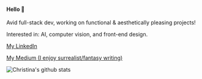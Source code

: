 #### Hello 🌿

Avid full-stack dev, working on functional & aesthetically pleasing projects!

Interested in: AI, computer vision, and front-end design.

[My LinkedIn](https://www.linkedin.com/in/christinahuangj/)

[My Medium (I enjoy surrealist/fantasy writing)](https://silkthyme.medium.com/)

![Christina's github stats](https://github-readme-stats.vercel.app/api?username=silkthyme&show_icons=true&hide_border=false)
